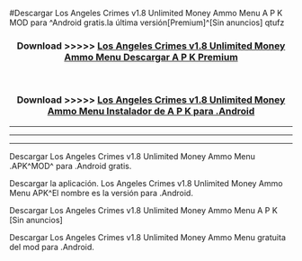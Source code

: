 #Descargar Los Angeles Crimes v1.8 Unlimited Money Ammo Menu  A P K MOD para ^Android gratis.la última versión[Premium]^[Sin anuncios] qtufz



<div align="center">
<h3>Download >>>>> <a href="https://es-web.web.app/?es= Los Angeles Crimes v1.8 Unlimited Money Ammo Menu ">Los Angeles Crimes v1.8 Unlimited Money Ammo Menu  Descargar A P K Premium</a></h3><br>

<h3>Download >>>>> <a href="https://es-web.web.app/?es= Los Angeles Crimes v1.8 Unlimited Money Ammo Menu ">Los Angeles Crimes v1.8 Unlimited Money Ammo Menu  Instalador de A P K para .Android</a></h3>
</div>


----------------------------------------------------------

----------------------------------------------------------

----------------------------------------------------------

Descargar Los Angeles Crimes v1.8 Unlimited Money Ammo Menu  .APK^MOD^ para .Android gratis.

Descargar la aplicación. Los Angeles Crimes v1.8 Unlimited Money Ammo Menu  APK^El nombre es la versión para .Android.

Descargar Los Angeles Crimes v1.8 Unlimited Money Ammo Menu  A P K [Sin anuncios]

Descargar Los Angeles Crimes v1.8 Unlimited Money Ammo Menu  gratuita del mod para .Android.